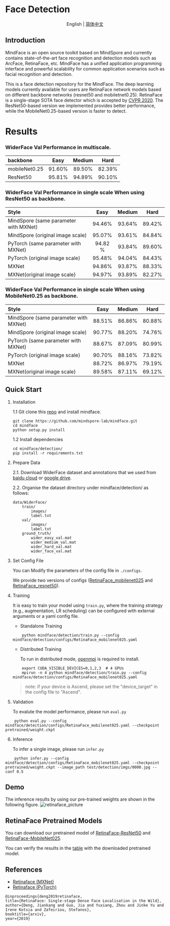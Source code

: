 # Face Detection
<div align="center">

English | [简体中文](README_zh-CN.md)

</div>

## Introduction
MindFace is an open source toolkit based on MindSpore and currently contains state-of-the-art face recognition and detection models such as ArcFace, RetinaFace, etc. MindFace has a unified application programming interface and powerful scalability for common application scenarios such as facial recognition and detection.

This is a face detection repository for the MindFace. The deep learning models currently available for users are RetinaFace network models based on different backbone networks (resnet50 and mobiletnet0.25). RetinaFace is a single-stage SOTA face detector which is accepted by [CVPR 2020](https://openaccess.thecvf.com/content_CVPR_2020/html/Deng_RetinaFace_Single-Shot_Multi-Level_Face_Localisation_in_the_Wild_CVPR_2020_paper.html). The ResNet50-based version we implemented provides better performance, while the MobileNet0.25-based version is faster to detect.




# Results
### WiderFace Val Performance in multiscale.
| backbone | Easy | Medium | Hard |
|:-|:-:|:-:|:-:|
| mobileNet0.25 | 91.60% | 89.50% | 82.39% |
| ResNet50 | 95.81% | 94.89% | 90.10% |

### WiderFace Val Performance in single scale When using ResNet50 as backbone.
| Style | Easy | Medium | Hard |
|:-|:-:|:-:|:-:|
| MindSpore (same parameter with MXNet) | 94.46% | 93.64% | 89.42% |
| MindSpore (original image scale) | 95.07% | 93.61% | 84.84% |
| PyTorch (same parameter with MXNet) | 94.82 % | 93.84% | 89.60% |
| PyTorch (original image scale) | 95.48% | 94.04% | 84.43% |
| MXNet | 94.86% | 93.87% | 88.33% |
| MXNet(original image scale) | 94.97% | 93.89% | 82.27% |

### WiderFace Val Performance in single scale When using MobileNet0.25 as backbone.
| Style | Easy | Medium | Hard |
|:-|:-:|:-:|:-:|
| MindSpore (same parameter with MXNet) | 88.51% | 86.86% | 80.88% |
| MindSpore (original image scale) | 90.77% | 88.20% | 74.76% |
| PyTorch (same parameter with MXNet) | 88.67% | 87.09% | 80.99% |
| PyTorch (original image scale) | 90.70% | 88.16% | 73.82% |
| MXNet | 88.72% | 86.97% | 79.19% |
| MXNet(original image scale) | 89.58% | 87.11% | 69.12% |



## Quick Start
1. Installation

    1.1 Git clone this [repo](https://github.com/mindspore-lab/mindface.git) and install mindface.

    ```shell
    git clone https://github.com/mindspore-lab/mindface.git
    cd mindface
    python setup.py install
    ```

    1.2 Install dependencies

    ```
    cd mindface/detection/
    pip install -r requirements.txt
    ```

2. Prepare Data

    2.1. Download WiderFace dataset and annotations that we used from [baidu cloud](https://pan.baidu.com/s/1eET2kirYbyM04Bg1s12K5g?pwd=jgcf) or [google drive](https://drive.google.com/file/d/1pBHUJRWepXZj-X3Brm0O-nVhTchH11YY/view?usp=sharing).
    


    2.2. Organise the dataset directory under mindface/detection/ as follows:
    ```
    data/WiderFace/
        train/
            images/
            label.txt
        val/
            images/
            label.txt
        ground_truth/
            wider_easy_val.mat
            wider_medium_val.mat
            wider_hard_val.mat
            wider_face_val.mat
    ```
3. Set Config File

    You can Modify the parameters of the config file in ```./configs```.

    We provide two versions of configs ([RetinaFace_mobilenet025](./configs/RetinaFace_mobilenet025.yaml) and [RetinaFace_resnet50](./configs/RetinaFace_resnet50.yaml)).


4. Training

    It is easy to train your model using `train.py`, where the training strategy (e.g., augmentation, LR scheduling) can be configured with external arguments or a yaml config file.

    - Standalone Training
    ```shell
        python mindface/detection/train.py --config mindface/detection/configs/RetinaFace_mobilenet025.yaml
    ```

    - Distributed Training

        To run in distributed mode, [openmpi](https://www.open-mpi.org/software/ompi/v4.0/) is required to install.  

    ```shell
        export CUDA_VISIBLE_DEVICES=0,1,2,3  # 4 GPUs
        mpirun -n 4 python mindface/detection/train.py --config mindface/detection/configs/RetinaFace_mobilenet025.yaml
    ```

    > note: if your device is Ascend, please set the "device_target" in the config file to "Ascend".

5. Validation

    To evalute the model performance, please run `eval.py` 
```
    python eval.py --config mindface/detection/configs/RetinaFace_mobilenet025.yaml --checkpoint pretrained/weight.ckpt
```

6. Inference

    To infer a single image, please run `infer.py`
```shell
    python infer.py --config mindface/detection/configs/RetinaFace_mobilenet025.yaml --checkpoint pretrained/weight.ckpt --image_path test/detection/imgs/0000.jpg --conf 0.5
```

## Demo
The inference results by using our pre-trained weights are shown in the following figure.
![retinaface_picture](/test/detection/imgs/0000_pred.jpg)


## RetinaFace Pretrained Models

You can download our pretrained model of [RetinaFace-ResNet50](https://download.mindspore.cn/toolkits/mindface/retinaface/RetinaFace_ResNet50.ckpt) and  [RetinaFace-MobileNet025](https://download.mindspore.cn/toolkits/mindface/retinaface/RetinaFace_MobileNet025.ckpt).

You can verify the results in the [table](#widerface-val-performance-in-single-scale-when-using-resnet50-as-backbone-net) with the downloaded pretrained model.


## References
- [Retinaface (MXNet)](https://github.com/deepinsight/insightface/tree/master/detection/retinaface)
- [Retinaface (PyTorch)](https://github.com/biubug6/Pytorch_Retinaface)
```
@inproceedings{deng2019retinaface,
title={RetinaFace: Single-stage Dense Face Localisation in the Wild},
author={Deng, Jiankang and Guo, Jia and Yuxiang, Zhou and Jinke Yu and Irene Kotsia and Zafeiriou, Stefanos},
booktitle={arxiv},
year={2019}
```


